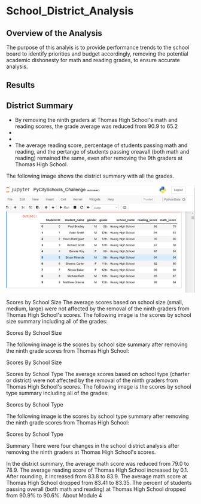 # School_District_Analysis
## Overview of the Analysis

The purpose of this analyis is to provide performance trends to the school board to identify priorities and budget accordingly, removing the potential academic dishonesty for math and reading grades, to ensure accurate analysis.

## Results
## District Summary

- By removing the ninth graders at Thomas High School's math and reading scores, the grade average was reduced from 90.9 to 65.2  
- 
-
- The average reading score, percentage of students passing math and reading, and the pertange of students passing oreavall (both math and reading) remained the same, even after removing the 9th graders at Thomas High School.


The following image shows the district summary with all the grades.

![This is an image](https://github.com/Fbullman/School_District_Analysis/blob/main/Images/All%20grades.png)




Scores by School Size
The average scores based on school size (small, medium, large) were not affected by the removal of the ninth graders from Thomas High School's scores.
The following image is the scores by school size summary including all of the grades:

Scores By School Size

The following image is the scores by school size summary after removing the ninth grade scores from Thomas High School:

Scores By School Size

Scores by School Type
The average scores based on school type (charter or district) were not affected by the removal of the ninth graders from Thomas High School's scores.
The following image is the scores by school type summary including all of the grades:

Scores by School Type

The following image is the scores by school type summary after removing the ninth grade scores from Thomas High School:

Scores by School Type

Summary
There were four changes in the school district analysis after removing the ninth graders at Thomas High School's scores.

In the district summary, the average math score was reduced from 79.0 to 78.9.
The average reading score of Thomas High School increased by 0.1. After rounding, it increased from 83.8 to 83.9.
The average math score at Thomas High School dropped from 83.41 to 83.35.
The percent of students passing overall (both math and reading) at Thomas High School dropped from 90.9% to 90.6%.
About
Module 4




